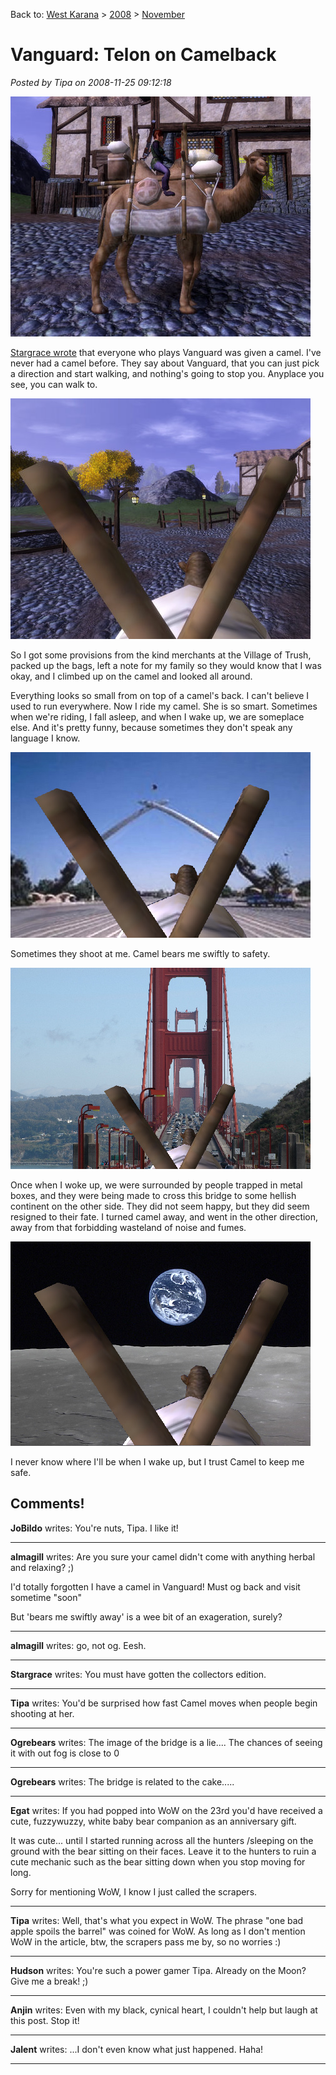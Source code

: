 Back to: [West Karana](/posts/westkarana.md) > [2008](/posts/2008/westkarana.md) > [November](./westkarana.md)
# Vanguard: Telon on Camelback

*Posted by Tipa on 2008-11-25 09:12:18*

![](../../../uploads/2008/11/vgclient-2008-11-25-07-35-48-26.jpg "vgclient-2008-11-25-07-35-48-26")

[Stargrace wrote](http://mmoquests.com/2008/11/25/meet-spit/) that everyone who plays Vanguard was given a camel. I've never had a camel before. They say about Vanguard, that you can just pick a direction and start walking, and nothing's going to stop you. Anyplace you see, you can walk to.

![](../../../uploads/2008/11/vgclient-2008-11-25-07-35-17-48.jpg "vgclient-2008-11-25-07-35-17-48")

So I got some provisions from the kind merchants at the Village of Trush, packed up the bags, left a note for my family so they would know that I was okay, and I climbed up on the camel and looked all around.

Everything looks so small from on top of a camel's back. I can't believe I used to run everywhere. Now I ride my camel. She is so smart. Sometimes when we're riding, I fall asleep, and when I wake up, we are someplace else. And it's pretty funny, because sometimes they don't speak any language I know.

![](../../../uploads/2008/11/camelbaghdad.jpg "camelbaghdad")

Sometimes they shoot at me. Camel bears me swiftly to safety.

![](../../../uploads/2008/11/camelbridge.jpg "camelbridge")

Once when I woke up, we were surrounded by people trapped in metal boxes, and they were being made to cross this bridge to some hellish continent on the other side. They did not seem happy, but they did seem resigned to their fate. I turned camel away, and went in the other direction, away from that forbidding wasteland of noise and fumes.

![](../../../uploads/2008/11/camelmoon.jpg "camelmoon")

I never know where I'll be when I wake up, but I trust Camel to keep me safe.

## Comments!

**JoBildo** writes: You're nuts, Tipa. I like it!

---

**almagill** writes: Are you sure your camel didn't come with anything herbal and relaxing? ;)

I'd totally forgotten I have a camel in Vanguard! Must og back and visit sometime "soon"

But 'bears me swiftly away' is a wee bit of an exageration, surely?

---

**almagill** writes: go, not og. Eesh.

---

**Stargrace** writes: You must have gotten the collectors edition.

---

**Tipa** writes: You'd be surprised how fast Camel moves when people begin shooting at her.

---

**Ogrebears** writes: The image of the bridge is a lie.... The chances of seeing it with out fog is close to 0

---

**Ogrebears** writes: The bridge is related to the cake.....

---

**Egat** writes: If you had popped into WoW on the 23rd you'd have received a cute, fuzzywuzzy, white baby bear companion as an anniversary gift.

It was cute... until I started running across all the hunters /sleeping on the ground with the bear sitting on their faces. Leave it to the hunters to ruin a cute mechanic such as the bear sitting down when you stop moving for long.

Sorry for mentioning WoW, I know I just called the scrapers.

---

**Tipa** writes: Well, that's what you expect in WoW. The phrase "one bad apple spoils the barrel" was coined for WoW. As long as I don't mention WoW in the article, btw, the scrapers pass me by, so no worries :)

---

**Hudson** writes: You're such a power gamer Tipa. Already on the Moon? Give me a break! ;)

---

**Anjin** writes: Even with my black, cynical heart, I couldn't help but laugh at this post. Stop it!

---

**Jalent** writes: ...I don't even know what just happened. Haha!

---

